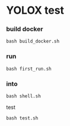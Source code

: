 # YOLOX test

### build docker

```
bash build_docker.sh
``` 

### run
```
bash first_run.sh
```

### into
```
bash shell.sh
```

test
```
bash test.sh
```
